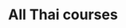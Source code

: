 ---
menu:
    main:
        name: Course list
        weight: 2
        parent: Courses
type: courses
layout: course-list
title: All Thai courses
textContent: |-
    Here is a non-comprehensive list of the Thai courses we offer ranging from basic speaking to advanced reading and writing. We also offer more specialized in-depth courses for experienced Thai learners, such as reading newspapers. We also offer private lessons with a free selection of topics. 
    
    Please note that not all courses are available every month. To check course availability, please check our [Facebook](https://www.facebook.com/rtlschool/), [Instagram](https://www.instagram.com/rtlschool/) or [contact us](/courses/schedule).
aliases:
    - /courses/speaking-thai-courses
    - /courses/advanced-courses
    - /courses/reading-and-writing-thai-courses
---